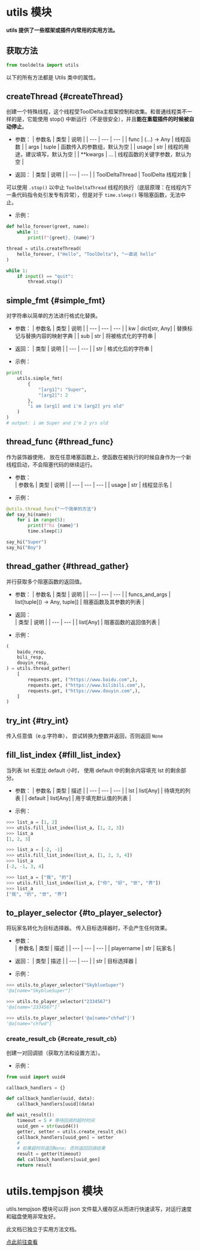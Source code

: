 # utils 模块

**utils 提供了一些框架或插件内常用的实用方法。**

## 获取方法
```python
from tooldelta import utils
```

以下的所有方法都是 Utils 类中的属性。



## createThread {#createThread}
创建一个特殊线程，这个线程受ToolDelta主框架控制和收集。和普通线程类不一样的是，它能使用 stop() 中断运行（不是很安全），并且**能在重载插件的时候被自动停止**。
- 参数：
    | 参数名 | 类型 | 说明 |
    | --- | --- | --- |
    | func | (...) -> Any | 线程函数 |
    | args | tuple | 函数传入的参数组，默认为空 |
    | usage | str | 线程的用途，建议填写，默认为空 |
    | **kwargs | ... | 线程函数的关键字参数，默认为空 |

- 返回：
    | 类型 | 说明 |
    | --- | --- |
    | ToolDeltaThread | ToolDelta 线程对象 |

可以使用 `.stop()` 以中止 `ToolDeltaThread` 线程的执行（底层原理：在线程内下一条代码指令处引发专有异常），但是对于 `time.sleep()` 等阻塞函数，无法中止。

- 示例：
```python
def hello_forever(greet, name):
    while 1:
        print(f"{greet}, {name}")

thread = utils.createThread(
    hello_forever, ("Hello", "ToolDelta"), "一直说 hello"
)

while 1:
    if input() == "quit":
        thread.stop()
```


## simple_fmt {#simple_fmt}
对字符串以简单的方法进行格式化替换。
- 参数：
    | 参数名 | 类型 | 说明 |
    | --- | --- | --- |
    | kw | dict[str, Any] | 替换标记与替换内容的映射字典 |
    | sub | str | 将被格式化的字符串 |
- 返回：
    | 类型 | 说明 |
    | --- | --- |
    | str | 格式化后的字符串 |

- 示例：
```python
print(
    utils.simple_fmt(
        {
            "[arg1]": "Super",
            "[arg2]": 2
        },
        "i am [arg1] and i'm [arg2] yrs old"
    )
)
# output: i am Super and i'm 2 yrs old
```



## thread_func {#thread_func}
作为装饰器使用， 放在任意堵塞函数上，使函数在被执行的时候自身作为一个新线程启动，不会阻塞代码的继续运行。
- 参数：  
    | 参数名 | 类型 | 说明 |
    | --- | --- | --- |
    | usage | str | 线程显示名 |


- 示例：
```python
@utils.thread_func("一个简单的方法")
def say_hi(name):
    for i in range(5):
        print(f"hi {name}")
        time.sleep(1)

say_hi("Super")
say_hi("Boy")
```



## thread_gather {#thread_gather}
并行获取多个阻塞函数的返回值。

- 参数：
    | 参数名 | 类型 | 说明 |
    | --- | --- | --- |
    | funcs_and_args | list[tuple[() -> Any, tuple]] | 阻塞函数及其参数的列表 |

- 返回：  
    | 类型 | 说明 |
    | --- | --- |
    | list[Any] | 阻塞函数的返回值列表 |

- 示例：
```python
(
    baidu_resp,
    bili_resp,
    douyin_resp,
) = utils.thread_gather(
    [
        requests.get, ("https://www.baidu.com",),
        requests.get, ("https://www.bilibili.com",),
        requests.get, ("https://www.douyin.com",),
    ]
)
```


## try_int {#try_int}
传入任意值（e.g.字符串）， 尝试转换为整数并返回，否则返回 `None`


## fill_list_index {#fill_list_index}
当列表 lst 长度比 default 小时， 使用 default 中的剩余内容填充 lst 的剩余部分。
- 参数：
    | 参数名 | 类型 | 描述 |
    | --- | --- | --- |
    | lst | list[Any] | 待填充的列表 |
    | default | list[Any] | 用于填充默认值的列表 |

- 示例：
```python
>>> list_a = [1, 2]
>>> utils.fill_list_index(list_a, [1, 2, 3])
>>> list_a
[1, 2, 3]

>>> list_a = [-2, -1]
>>> utils.fill_list_index(list_a, [1, 2, 3, 4])
>>> list_a
[-2, -1, 3, 4]

>>> list_a = ["我", "的"]
>>> utils.fill_list_index(list_a, ["你", "好", "世", "界"])
>>> list_a
["我", "的", "世", "界"]
```


## to_player_selector {#to_player_selector}
将玩家名转化为目标选择器。
传入目标选择器时，不会产生任何效果。

- 参数：   
    | 参数名 | 类型 | 描述 |
    | --- | --- | --- |
    | playername | str | 玩家名 |

- 返回：
    | 类型 | 描述 |
    | --- | --- |
    | str | 目标选择器 |

- 示例：
```python
>>> utils.to_player_selector("SkyblueSuper")
'@a[name="SkyblueSuper"]'

>>> utils.to_player_selector("2334567")
'@a[name="2334567"]'

>>> utils.to_player_selector('@a[name="chfwd"]')
'@a[name="chfwd"]`
```


### create_result_cb {#create_result_cb}
创建一对回调锁（获取方法和设置方法）。

- 示例：
```python
from uuid import uuid4

callback_handlers = {}

def callback_handler(uuid, data):
    callback_handlers[uuid](data)

def wait_result():
    timeout = 5 # 等待回调的超时时间
    uuid_gen = str(uuid4())
    getter, setter = utils.create_result_cb()
    callback_handlers[uuid_gen] = setter
    # 
    # 如果超时将返回None; 否则返回回调结果
    result = getter(timeout)
    del callback_handlers[uuid_gen]
    return result

```

# utils.tempjson 模块
utils.tempjson 模块可以将 json 文件载入缓存区从而进行快速读写，对运行速度和磁盘使用非常友好。

此文档已独立于实用方法文档。

[点此前往查看](./缓存式json文件)